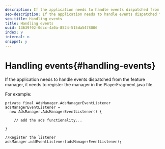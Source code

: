 ```yaml
---
description: If the application needs to handle events dispatched from the feature manager, it needs to register the manager in the PlayerFragment.java file.
seo-description: If the application needs to handle events dispatched from the feature manager, it needs to register the manager in the PlayerFragment.java file.
seo-title: Handling events
title: Handling events
uuid: 13639f02-0dcc-4a0a-8524-515da5478006
index: y
internal: n
snippet: y
---
```


# Handling events{#handling-events}

If the application needs to handle events dispatched from the feature manager, it needs to register the manager in the PlayerFragment.java file.

For example:

```
private final AdsManager.AdsManagerEventListener adsManagerEventListener =  
  new AdsManager.AdsManagerEventListener() { 
 
    // add the ads functionality... 
 
} 
 
//Register the listener 
adsManager.addEventListener(adsManagerEventListener);
```

